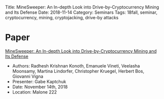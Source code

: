 Title: MineSweeper: An In-depth Look into Drive-by-Cryptocurrency Mining and Its Defense
Date: 2018-11-14
Category: Seminars
Tags: 18fall, seminar, cryptocurrency, mining, cryptojacking, drive-by attacks

# Paper
[MineSweeper: An In-depth Look into Drive-by-Cryptocurrency Mining and Its Defense](https://seclab.cs.ucsb.edu/media/uploads/papers/minesweeper_ccs18.pdf)

* Authors: Radhesh Krishnan Konoth, Emanuele Vineti, Veelasha Moonsamy, Martina Lindorfer, Christopher Kruegel, Herbert Bos, Giovanni Vigna
* Presenter: Gabe Kaptchuk
* Date: November 14th, 2018
* Location: Malone 222
